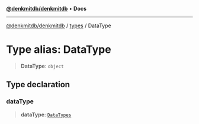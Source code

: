 [**@denkmitdb/denkmitdb**](../../README.md) • **Docs**

***

[@denkmitdb/denkmitdb](../../modules.md) / [types](../README.md) / DataType

# Type alias: DataType

> **DataType**: `object`

## Type declaration

### dataType

> **dataType**: [`DataTypes`](../enumerations/DataTypes.md)

